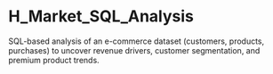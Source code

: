 # H_Market_SQL_Analysis
SQL-based analysis of an e-commerce dataset (customers, products, purchases) to uncover revenue drivers, customer segmentation, and premium product trends.
